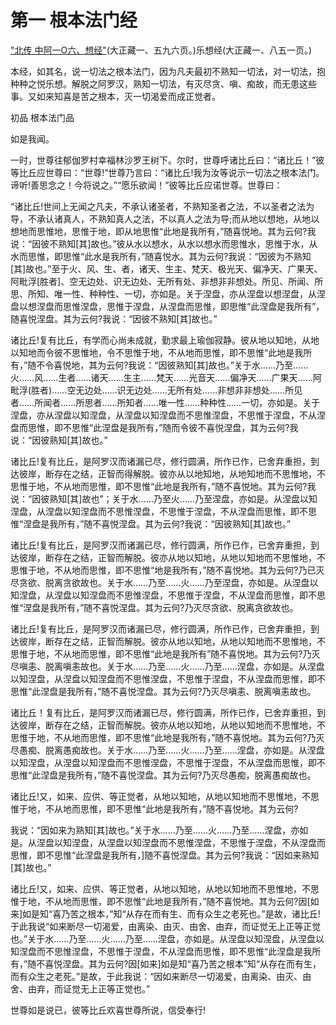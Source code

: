 # 第一 根本法门经

["北传 中阿一O六、想经"](https://github.com/gwsice/buddhism/blob/master/%E6%97%A9%E6%9C%9F/%E4%B8%AD%E9%98%BF%E5%90%AB%E7%BB%8F/26.md#xiang-jing)(大正藏一、五九六页。)乐想经(大正藏一、八五一页。)

本经，如其名，说一切法之根本法门，因为凡夫最初不熟知一切法，对一切法，抱种种之悦乐想。解脱之阿罗汉，熟知一切法，有灭尽贪、嗔、痴故，而无患这些事。又如来知喜是苦之根本，灭一切渴爱而成正觉者。

初品 根本法门品

如是我闻。

一时，世尊往郁伽罗村幸福林沙罗王树下。尔时，世尊呼诸比丘曰：“诸比丘！”彼等比丘应世尊曰：“世尊!”世尊乃言曰：“诸比丘!我为汝等说示一切法之根本法门。谛听!善思念之！今将说之。”“愿乐欲闻！”彼等比丘应诺世尊。世尊曰：

“诸比丘!世间上无闻之凡夫，不承认诸圣者，不熟知圣者之法，不以圣者之法为导，不承认诸真人，不熟知真人之法，不以真人之法为导;而从地以想地，从地以想地而思惟地，思惟于地，即从地思惟“此地是我所有，”随喜悦地。其为云何?我说：“因彼不熟知[其]故也。”彼从水以想水，从水以想水而思惟水，思惟于水，从水而思惟，即思惟“此水是我所有，”随喜悦水。其为云何?我说：“因彼为不熟知[其]故也。”至于火、风、生、者，诸天、生主、梵天、极光天、偏净天、广果天、阿毗浮[胜者]、空无边处、识无边处、无所有处、非想非非想处。所见、所闻、所思、所知、唯一性、种种性、一切，亦如是。关于涅盘，亦从涅盘以想涅盘，从涅盘以想涅盘而思惟涅盘，思惟于涅盘，从涅盘而思惟，即思惟“此涅盘是我所有”，随喜悦涅盘。其为云何?我说：“因彼不熟知[其]故也。”

诸比丘!复有比丘，有学而心尚未成就，勤求最上瑜伽寂静。彼从地以知地，从地以知地而令彼不思惟地，令不思惟于地，不从地而思惟，即不思惟“此地是我所有，”随不令喜悦地，其为云何?我说：“因彼熟知[其]故也。”关于水……乃至……火……风……生者……诸天……生主……梵天……光音天……偏净天……广果天……阿毗浮(胜者)……空无边处……识无边处……无所有处……非想非非想处……所见者……所闻者……所思者……所知者……唯一性……种种性……一切，亦如是。关于涅盘，亦从涅盘以知涅盘，从涅盘以知涅盘而不思惟涅盘，不思惟于涅盘，不从涅盘而思惟，即不思惟“此涅盘是我所有，”随而令彼不喜悦涅盘，其为云何?我说：“因彼熟知[其]故也。”

诸比丘!复有比丘，是阿罗汉而诸漏已尽，修行圆满，所作已作，已舍弃重担，到达彼岸，断存在之结，正智而得解脱。彼亦从以地知地，从地知地而不思惟地，不思惟于地，不从地而思惟，即不思惟“此地是我所有，”随不喜悦地。其为云何?我说：“因彼熟知[其]故也”；关于水……乃至火……乃至涅盘，亦如是。从涅盘以知涅盘，从涅盘以知涅盘而不思惟涅盘，不思惟于涅盘，不从涅盘而思惟，即不思惟“涅盘是我所有，”随不喜悦涅盘。其为云何?我说：“因彼熟知[其]故也。”

诸比丘!复有比丘，是阿罗汉而诸漏已尽，修行圆满，所作已作，已舍弃重担，到达彼岸，断存在之结，正智而解脱。彼亦从地以知地，从地以知地而不思惟地，不思惟于地，不从地而思惟，即不思惟“地是我所有，”随不喜悦地。其为云何?乃已灭尽贪欲、脱离贪欲故也。关于水……乃至……火……乃至涅盘，亦如是。从涅盘以知涅盘，从涅盘以知涅盘而不思惟涅盘，不思惟于涅盘，不从涅盘而思惟，即不思惟“涅盘是我所有，”随不喜悦涅盘。其为云何?乃灭尽贪欲、脱离贪欲故也。

诸比丘!复有比丘，是阿罗汉而诸漏已尽，修行圆满，所作已作，已舍弃重担，到达彼岸，断存在之结，正智而解脱。彼亦从地以知地，从地以知地而不思惟地，不思惟于地，不从地而思惟，即不思惟“此地是我所有”随不喜悦地。其为云何?乃灭尽嗔恚、脱离嗔恚故也。关于水……乃至……火……乃至……涅盘，亦如是。从涅盘以知涅盘，从涅盘以知涅盘而不思惟涅盘，不思惟于涅盘，不从涅盘而思惟，即不思惟“此涅盘是我所有，”随不喜悦涅盘。其为云何?乃灭尽嗔恚、脱离嗔恚故也。

诸比丘！复有比丘，是阿罗汉而诸漏已尽，修行圆满，所作已作，已舍弃重担，到达彼岸，断存在之结，正智而解脱。彼亦从地以知地，从地以知地而不思惟地，不思惟于地，不从地而思惟，即不思惟“此地是我所有，”随不喜悦地。其为云何?乃灭尽愚痴、脱离愚痴故也。关于水……乃至……火……乃至……涅盘，亦如是。从涅盘以知涅盘，从涅盘以知涅盘而不思惟涅盘，不思惟于涅盘，不从涅盘而思惟，即不思惟“此涅盘是我所有，”随不喜悦涅盘。其为云何?乃灭尽愚痴，脱离愚痴故也。

诸比丘!又，如来、应供、等正觉者，从地以知地，从地以知地而不思惟地，不思惟于地，不从地而思惟，即不思惟“此地是我所有，”随不喜悦地。其为云何?

我说：“因如来为熟知[其]故也。”关于水……乃至……火……乃至……涅盘，亦如是。从涅盘以知涅盘，从涅盘以知涅盘而不思惟涅盘，不思惟于涅盘，不从涅盘而思惟，即不思惟“此涅盘是我所有，]随不喜悦涅盘。其为云何?我说：“因如来熟知[其]故也。”

诸比丘!又，如来、应供、等正觉者，从地以知地，从地以知地而不思惟地，不思惟于地，不从地而思惟，即不思惟“此地是我所有，”随不喜悦地。其为云何?因[如来]如是知“喜乃苦之根本，”知“从存在而有生、而有众生之老死也。”是故，诸比丘!于此我说“如来断尽一切渴爱，由离染、由灭、由舍、由弃，而证觉无上正等正觉也。”关于水……乃至……火……乃至……涅盘，亦如是。从涅盘以知涅盘，从涅盘以知涅盘而不思惟涅盘，不思惟于涅盘，不从涅盘而思惟，即不思惟“此涅盘是我所有，”随不喜悦涅盘。其为云何?因[如来]如是知“喜乃苦之根本”知“从存在而有生，而有众生之老死。”是故，于此我说：“因如来断尽一切渴爱，由离染、由灭、由舍、由弃，而证觉无上正等正觉也。”

世尊如是说已，彼等比丘欢喜世尊所说，信受奉行!
